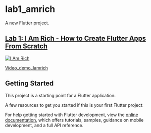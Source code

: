 # lab1_amrich

A new Flutter project.

## [Lab 1: I Am Rich - How to Create Flutter Apps From Scratch](lab1_amrich/)
[![I Am Rich](https://i.pinimg.com/736x/c3/33/4c/c3334c6833764ce08f660964ccaacd5a.jpg)](lab1_amrich/)

[Video_demo_Iamrich](https://drive.google.com/file/d/10u4XrDKjbJHnf-U91EsEJx5ffjg8K12w/view?usp=sharing)

## Getting Started

This project is a starting point for a Flutter application.

A few resources to get you started if this is your first Flutter project:

For help getting started with Flutter development, view the
[online documentation](https://docs.flutter.dev/), which offers tutorials,
samples, guidance on mobile development, and a full API reference.
